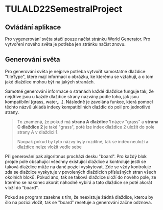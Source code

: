# TULALD22SemestralProject
## Ovládání aplikace

Pro vygenerování světa stačí pouze načíst stránku  [World Generator](https://tulald22semestralproject.github.io/TULALD22SemestralProject/). Pro vytvoření nového světa je potřeba jen stránku načíst znovu.

## Generování světa

Pro generování světa je nejprve potřeba vytvořit samostatné dlaždice "tileType", které mají informaci o obrázku, ke kterému se vztahují, a o tom jaké dlaždice mohou být na jakých stranách.

Samotné generování informace o stranách každé dlaždice funguje tak, že nejdříve jsou u každé dlaždice strany nazvány podle toho, jak jsou kompatibilní (grass, water,...). Následně je zavolána funkce, která pomocí těchto názvů ukládá indexy kompatibilních dlaždic do polí pro jednotlivé strany. 

> To znamená, že pokud má **strana A dlaždice 1** název "grass" a **strana  C dlaždice 2** je také "grass", poté lze index dlaždice 2 uložit do pole strany A v dlaždici 1.
> 
> Naopak pokud by tyto názvy byly rozdílné, tak se index neuloží a dlaždice nelze vložit vedle sebe

  

Při generování pak algoritmus prochází desku "board". Pro každý blok projde pole obsahující všechny existující dlaždice a kontroluje jestli se taková dlaždice může na dané pozici vyskytovat. Zde se vždy kontroluje zda se dlaždice vyskytuje v povolených dlaždicích příslušných stran všech okolních bloků. Pokud ano, tak se taková dlaždice uloží do nového pole, ze kterého se nakonec akorát náhodně vybírá a tato dlaždice se poté akorát vloží do "board".

Pokud se program zasekne s tím, že neexistuje žádná dlaždice, kterou by šlo na pozici vložit, tak se "board" resetuje a generování začne odznova.

 
